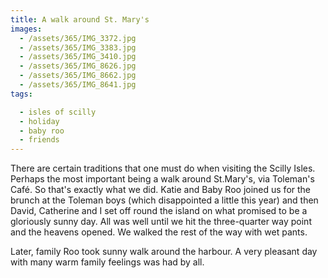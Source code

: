 ```yaml
---
title: A walk around St. Mary's
images:
  - /assets/365/IMG_3372.jpg
  - /assets/365/IMG_3383.jpg
  - /assets/365/IMG_3410.jpg
  - /assets/365/IMG_8626.jpg
  - /assets/365/IMG_8662.jpg
  - /assets/365/IMG_8641.jpg
tags:

  - isles of scilly
  - holiday
  - baby roo
  - friends
---
```

There are certain traditions that one must do when visiting the Scilly Isles. Perhaps the most important being a walk around St.Mary's, via Toleman's Café. So that's exactly what we did. Katie and Baby Roo joined us for the brunch at the Toleman boys (which disappointed a little this year) and then David, Catherine and I set off round the island on what promised to be a gloriously sunny day. All was well until we hit the three-quarter way point and the heavens opened. We walked the rest of the way with wet pants.

Later, family Roo took sunny walk around the harbour. A very pleasant day with many warm family feelings was had by all.